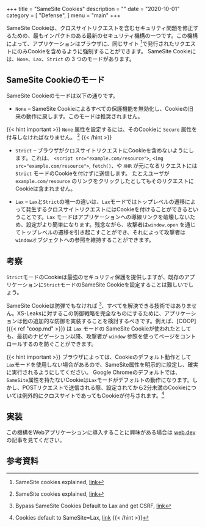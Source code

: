 +++
title = "SameSite Cookies"
description = ""
date = "2020-10-01"
category = [
    "Defense",
]
menu = "main"
+++

SameSite Cookieは、クロスサイトリクエストを含むセキュリティ問題を修正するための、最もインパクトのある最新のセキュリティ機構の一つです。この機構によって、アプリケーションはブラウザに、同じサイト [^1]で発行されたリクエストにのみCookieを含めるように強制することができます。
SameSite Cookieには、`None`、`Lax`、`Strict` の 3 つのモードがあります。

## SameSite Cookieのモード
SameSite Cookieのモードは以下の通りです。

* `None` – SameSite Cookieによるすべての保護機能を無効化し、Cookieの旧来の動作に戻します。このモードは推奨されません。

{{< hint important >}}
`None` 属性を設定するには、そのCookieに `Secure` 属性を付与しなければなりません。 [^1]
{{< /hint >}}


* `Strict` – ブラウザがクロスサイトリクエストにCookieを含めないようにします。これは、 `<script src="example.com/resource">`, `<img src="example.com/resource">`, `fetch()`、や `XHR` が元になるリクエストには `Strict` モードのCookieを付けずに送信します。 たとえユーザが `example.com/resource` のリンクをクリックしたとしてもそのリクエストにCookieは含まれません。

* `Lax` – `Lax`と`Strict`の唯一の違いは、`Lax`モードではトップレベルの遷移によって発生するクロスサイトリクエストにはCookieを付けることができるということです。`Lax` モードはアプリケーションへの導線リンクを破壊しないため、設定がより簡単になります。残念ながら、攻撃者は`window.open` を通じてトップレベルの遷移を引き起こすことができ、それによって攻撃者は`window`オブジェクトへの参照を維持することができます。

## 考察


`Strict`モードのCookieは最強のセキュリティ保護を提供しますが、既存のアプリケーションに`Strict`モードのSameSite Cookieを設定することは難しいでしょう。

SameSite Cookieは防弾でもなければ [^2]、すべてを解決できる技術ではありません。XS-Leaksに対するこの防御戦略を完全なものにするために、アプリケーションは他の追加的な防御を実装することを検討するべきです。例えば、[COOP]({{< ref "coop.md" >}}) は `Lax` モードの SameSite Cookieが使われたとしても、最初のナビゲーション以降、攻撃者が `window` 参照を使ってページをコントロールするのを防ぐことができます。

{{< hint important >}}
ブラウザによっては、Cookieのデフォルト動作として`Lax`モードを使用しない場合があるので、SameSite属性を明示的に設定し、確実に実行されるようにしてください。
Google Chromeのデフォルトでは、`SameSite`属性を持たないCookieは`Lax`モードがデフォルトの動作になります。しかし、POSTリクエストで送信される際、設定されてから2分未満のCookieについては例外的にクロスサイトであってもCookieが付与されます。[^3]

[^3]: Cookies default to SameSite=Lax, [link](https://www.chromestatus.com/feature/5088147346030592)
{{< /hint >}}

## 実装
この機構をWebアプリケーションに導入することに興味がある場合は [web.dev](https://web.dev/samesite-cookie-recipes/) の記事を見てください。

## 参考資料

[^1]: SameSite cookies explained, [link](https://web.dev/samesite-cookies-explained/)
[^2]: Bypass SameSite Cookies Default to Lax and get CSRF, [link](https://medium.com/@renwa/bypass-samesite-cookies-default-to-lax-and-get-csrf-343ba09b9f2b)
